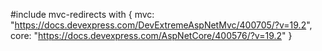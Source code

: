 #include mvc-redirects with {
    mvc: "https://docs.devexpress.com/DevExtremeAspNetMvc/400705/?v=19.2",
    core: "https://docs.devexpress.com/AspNetCore/400576/?v=19.2"
}
